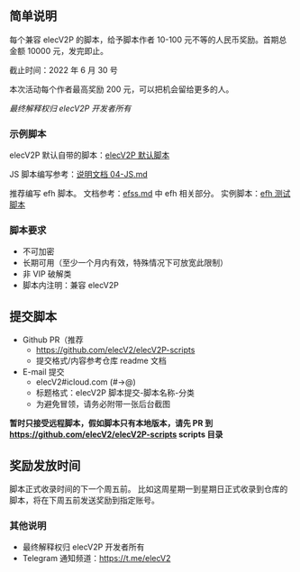 ## 简单说明

每个兼容 elecV2P 的脚本，给予脚本作者 10-100 元不等的人民币奖励。首期总金额 10000 元，发完即止。

截止时间：2022 年 6 月 30 号

本次活动每个作者最高奖励 200 元，可以把机会留给更多的人。

*最终解释权归 elecV2P 开发者所有*

### 示例脚本

elecV2P 默认自带的脚本：[elecV2P 默认脚本](https://github.com/elecV2/elecV2P/tree/master/script/JSFile)

JS 脚本编写参考：[说明文档 04-JS.md](https://github.com/elecV2/elecV2P-dei/blob/master/docs/04-JS.md)

推荐编写 efh 脚本。
文档参考：[efss.md](https://github.com/elecV2/elecV2P-dei/blob/master/docs/08-logger&efss.md) 中 efh 相关部分。
实例脚本：[efh 测试脚本](https://github.com/elecV2/elecV2P-dei/tree/master/examples/JSTEST/efh)

### 脚本要求

- 不可加密
- 长期可用（至少一个月内有效，特殊情况下可放宽此限制）
- 非 VIP 破解类
- 脚本内注明：兼容 elecV2P

## 提交脚本

- Github PR（推荐
  - https://github.com/elecV2/elecV2P-scripts
  - 提交格式/内容参考仓库 readme 文档
- E-mail 提交
  - elecV2#icloud.com (#->@)
  - 标题格式：elecV2P 脚本提交-脚本名称-分类
  - 为避免冒领，请务必附带一张后台截图

**暂时只接受远程脚本，假如脚本只有本地版本，请先 PR 到 https://github.com/elecV2/elecV2P-scripts scripts 目录**

## 奖励发放时间

脚本正式收录时间的下一个周五前。
比如这周星期一到星期日正式收录到仓库的脚本，将在下周五前发送奖励到指定账号。

### 其他说明

- 最终解释权归 elecV2P 开发者所有
- Telegram 通知频道：https://t.me/elecV2